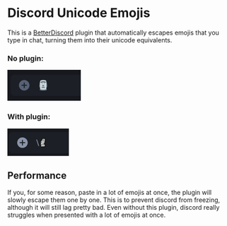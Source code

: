 # Discord Unicode Emojis

This is a [BetterDiscord](https://betterdiscord.app/) plugin that automatically escapes emojis that you type in chat, turning them into their unicode equivalents.

### No plugin:

![Without plugin](./images/normalEmoji.png)

### With plugin:

![With plugin](./images/unicodeEmoji.png)

## Performance

If you, for some reason, paste in a lot of emojis at once, the plugin will slowly escape them one by one. This is to prevent discord from freezing, although it will still lag pretty bad. Even without this plugin, discord really struggles when presented with a lot of emojis at once.